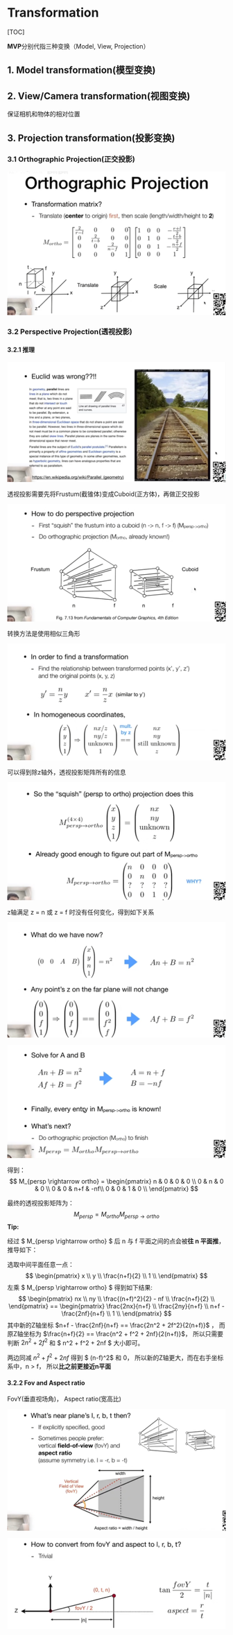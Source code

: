 # Transformation

[TOC]

**MVP**分别代指三种变换（Model, View, Projection）

## 1. Model transformation(模型变换)



## 2. View/Camera transformation(视图变换)

保证相机和物体的相对位置

## 3. Projection transformation(投影变换)

### 3.1 Orthographic Projection(正交投影)

![image-20240211171434839](Images\1.png)

### 3.2 Perspective Projection(透视投影)

#### 3.2.1 推理

![image-20240211171652071](Images\image-20240211171652071.png)



透视投影需要先将Frustum(截锥体)变成Cuboid(正方体)，再做正交投影

![image-20240211172201639](Images\image-20240211172201639.png)



转换方法是使用相似三角形

![image-20240211204319898](Images\image-20240211204319898.png)



可以得到除z轴外，透视投影矩阵所有的信息

![image-20240211210807646](Images\image-20240211210807646.png)



z轴满足 z = n 或 z = f 时没有任何变化，得到如下关系

![image-20240211211509741](Images\image-20240211211509741.png)

![image-20240211212045014](Images\image-20240211212045014.png)



得到：
$$
M_{persp \rightarrow ortho} = \begin{pmatrix} n & 0 & 0 & 0 
\\ 0 & n & 0 & 0 \\ 0 & 0 & n+f & -nf\\ 0 & 0 & 1 & 0 \\ \end{pmatrix}
$$


最终的透视投影矩阵为：
$$
M_{persp} = M_{ortho} M_{persp \rightarrow ortho}
$$
**Tip:**

经过 $ M_{persp \rightarrow ortho} $ 后 n 与 f 平面之间的点会被**往 n 平面推**，推导如下：

选取中间平面任意一点：
$$
\begin{pmatrix}  x \\ y \\ \frac{n+f}{2} \\ 1 \\ \end{pmatrix}
$$
左乘 $ M_{persp \rightarrow ortho} $ 得到如下结果:
$$
\begin{pmatrix}  nx \\ ny \\ \frac{(n+f)^2}{2} - nf \\ \frac{n+f}{2} \\ \end{pmatrix} == \begin{pmatrix}  \frac{2nx}{n+f} \\ \frac{2ny}{n+f} \\ n+f - \frac{2nf}{n+f} \\ 1 \\ \end{pmatrix}
$$
其中新的Z轴坐标 $n+f - \frac{2nf}{n+f} == \frac{2n^2 + 2f^2}{2(n+f)}$ ， 而原Z轴坐标为 $\frac{n+f}{2} == \frac{n^2 + f^2 + 2nf}{2(n+f)}$， 所以只需要判断 $2n^2 + 2f^2$ 和 $ n^2 + f^2 + 2nf $ 大小即可。

两边同减 $n^2 + f^2 + 2nf$ 得到  $ (n-f)^2$ 和 0， 所以新的Z轴更大，而在右手坐标系中，n > f， 所以**比之前更接近n平面**



#### 3.2.2 Fov and Aspect ratio

FovY(垂直视场角)， Aspect ratio(宽高比)

![image-20240211221402616](Images\image-20240211221402616.png)



![image-20240211222113314](Images\image-20240211222113314.png)
